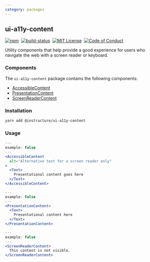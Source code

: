 ```yaml
---
category: packages
---
```


## ui-a11y-content

[![npm][npm]][npm-url]&nbsp;
[![build-status][build-status]][build-status-url]&nbsp;
[![MIT License][license-badge]][LICENSE]&nbsp;
[![Code of Conduct][coc-badge]][coc]

Utility components that help provide a good experience for users who navigate the web with a screen reader or keyboard.

### Components
The `ui-a11y-content` package contains the following components:
- [AccessibleContent](#AccessibleContent)
- [PresentationContent](#PresentationContent)
- [ScreenReaderContent](#ScreenReaderContent)

### Installation

```sh
yarn add @instructure/ui-a11y-content
```

### Usage
``` jsx
---
example: false
---
<AccessibleContent
  alt="Alternative text for a screen reader only"
>
  <Text>
    Presentational content goes here
  </Text>
</AccessibleContent>
```

``` jsx
---
example: false
---
<PresentationContent>
  <Text>
    Presentational content here
  </Text>
</PresentationContent>
```

``` jsx
---
example: false
---
<ScreenReaderContent>
  This content is not visible.
</ScreenReaderContent>
```

[npm]: https://img.shields.io/npm/v/@instructure/ui-a11y-content.svg
[npm-url]: https://npmjs.com/package/@instructure/ui-a11y-content

[build-status]: https://travis-ci.org/instructure/instructure-ui.svg?branch=master
[build-status-url]: https://travis-ci.org/instructure/instructure-ui "Travis CI"

[license-badge]: https://img.shields.io/npm/l/instructure-ui.svg?style=flat-square
[license]: https://github.com/instructure/instructure-ui/blob/master/LICENSE

[coc-badge]: https://img.shields.io/badge/code%20of-conduct-ff69b4.svg?style=flat-square
[coc]: https://github.com/instructure/instructure-ui/blob/master/CODE_OF_CONDUCT.md
